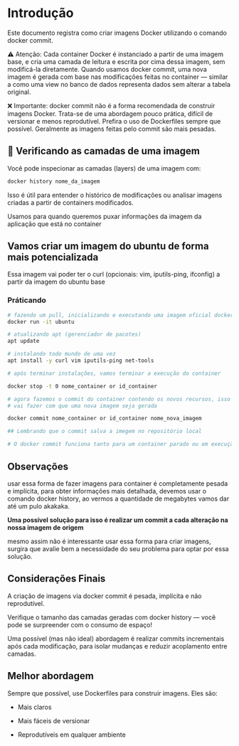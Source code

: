 # Introdução

Este documento registra como criar imagens Docker utilizando o comando docker commit.

⚠️ Atenção: Cada container Docker é instanciado a partir de uma imagem base, e cria uma camada de leitura e escrita por cima dessa imagem, sem modificá-la diretamente. Quando usamos docker commit, uma nova imagem é gerada com base nas modificações feitas no container — similar a como uma view no banco de dados representa dados sem alterar a tabela original.

❌ Importante: docker commit não é a forma recomendada de construir imagens Docker. Trata-se de uma abordagem pouco prática, difícil de versionar e menos reprodutível. Prefira o uso de Dockerfiles sempre que possível. Geralmente as imagens feitas pelo commit são mais pesadas.

## 📂 Verificando as camadas de uma imagem
Você pode inspecionar as camadas (layers) de uma imagem com:

```bash
docker history nome_da_imagem
```

Isso é útil para entender o histórico de modificações ou analisar imagens criadas a partir de containers modificados.

Usamos para quando queremos puxar informações da imagem da aplicação que está no container

## Vamos criar um imagem do ubuntu de forma mais potencializada

Essa imagem vai poder  ter o curl (opcionais: vim, iputils-ping, ifconfig) a partir da imagem do ubuntu base

### Práticando

```bash
# fazendo um pull, inicializando e executando uma imagem oficial docker do ubuntu
docker run -it ubuntu

# atualizando apt (gerenciador de pacotes)
apt update

# instalando todo mundo de uma vez
apt install -y curl vim iputils-ping net-tools

# após terminar instalações, vamos terminar a execução do container

docker stop -t 0 nome_container or id_container

# agora fazemos o commit do container contendo os novos recursos, isso 
# vai fazer com que uma nova imagem seja gerada

docker commit nome_container or id_container nome_nova_imagem

## Lembrando que o commit salva a imegem no repositório local

# O docker commit funciona tanto para um container parado ou em execução

```

## Observações 
usar essa forma de fazer imagens para container é completamente pesada e implícita, para obter informações mais detalhada, devemos usar o comando docker history, ao vermos a quantidade de megabytes vamos dar até um pulo akakaka.

**Uma possível solução para isso é realizar um commit a cada alteração na nossa imagem de origem**

mesmo assim não é interessante usar essa forma para criar imagens, surgira que avalie bem a necessidade do seu problema para optar por essa solução.

## Considerações Finais

A criação de imagens via docker commit é pesada, implícita e não reprodutível.

Verifique o tamanho das camadas geradas com docker history — você pode se surpreender com o consumo de espaço!

Uma possível (mas não ideal) abordagem é realizar commits incrementais após cada modificação, para isolar mudanças e reduzir acoplamento entre camadas.

## Melhor abordagem

Sempre que possível, use Dockerfiles para construir imagens. Eles são:

- Mais claros

- Mais fáceis de versionar

- Reprodutíveis em qualquer ambiente